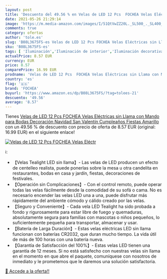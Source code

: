 ```yaml
---
layout: post
title: 'Descuento del 49.56 % en Velas de LED 12 Pcs  FOCHEA Velas Eléctr'
date: 2021-05-26 21:29:14
image: 'https://m.media-amazon.com/images/I/51QtVwZZ20L._SL500_._SL400_.jpg'
comments: true
category: ofertas
author: 'tole.es'
slug: 'B08L3675FS-es Velas de LED 12 Pcs FOCHEA Velas Eléctricas sin Llama con...'
sku: 'B08L3675FS-es'
tags: [ 'Iluminación','Iluminación de interior','Iluminación decorativa y para usos específicos de interior','Velas eléctricas y LED','fochea','navidad', ]
actualPrice: 8.57 EUR
currency: EUR
price: 8.57
comparePrice: 16.99 EUR
prodname: 'Velas de LED 12 Pcs  FOCHEA Velas Eléctricas sin Llama con Mando para Bodas Decoración  Navidad  San Valentín  Cumpleaños  Fiestas  Amarillo '
country: 'es'
flag: '🇪🇸'
brand: 'FOCHEA'
buyurl: 'https://www.amazon.es/dp/B08L3675FS/?tag=tolees-21'
descuento: '49.56'
average: '8.57'
---
```


Tienes [Velas de LED 12 Pcs  FOCHEA Velas Eléctricas sin Llama con Mando para Bodas Decoración  Navidad  San Valentín  Cumpleaños  Fiestas  Amarillo ](https://www.amazon.es/dp/B08L3675FS/?tag=tolees-21) con un 49.56 % de descuento con precio de oferta de 8.57 EUR (original: 16.99 EUR) en el siguiente enlace!

[![Velas de LED 12 Pcs  FOCHEA Velas Eléctr](https://m.media-amazon.com/images/I/51QtVwZZ20L._SL500_._SL400_.jpg)](https://www.amazon.es/dp/B08L3675FS/?tag=tolees-21)

ℹ️:

- 【Velas Tealight LED sin llama】- Las velas de LED producen un efecto de centelleo realista, puede ponerlas sobre la mesa u otra candelita en restaurantes, bodas en casa y jardín, fiestas, decoraciones de festivales.
- 【Operación sin Complicaciones】- Con el control remoto, puede operar todas las velas fácilmente desde la comodidad de su sofá o cama. No es necesario encender las velas LED una a una, puede disfrutar más rápidamente del ambiente cómodo y cálido creado por las velas.
- 【Seguro y Conveniente】- Cada vela LED Tealight ha sido probada a fondo y rigurosamente para estar libre de fuego y quemaduras, absolutamente segura para familias con mascotas o niños pequeños, lo suficientemente pequeña para transportar, almacenar y usar.
- 【Batería de Larga Duración】- Estas velas eléctricas LED sin llama funcionan con baterías CR2032, que duran mucho tiempo. La vida útil de más de 100 horas con una batería nueva.
- 【Garantía de Satisfacción del 100%】- Estas velas LED tienen una garantía de 12 meses. Si no está satisfecho con nuestras velas sin llama en el momento en que abre el paquete, comuníquese con nosotros de inmediato y le prometemos que le daremos una solución satisfactoria.

[🛒 Accede a la oferta!!](https://www.amazon.es/dp/B08L3675FS/?tag=tolees-21)
